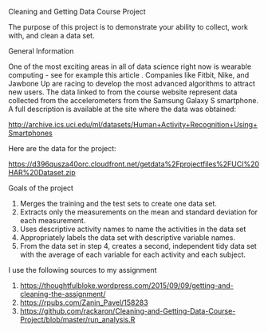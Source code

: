 Cleaning and Getting Data Course Project

The purpose of this project is to demonstrate your ability to collect, work with, and clean a data set.

General Information

One of the most exciting areas in all of data science right now is wearable computing - see for example this article . Companies like Fitbit, Nike, and Jawbone Up are racing to develop the most advanced algorithms to attract new users. The data linked to from the course website represent data collected from the accelerometers from the Samsung Galaxy S smartphone. A full description is available at the site where the data was obtained:

http://archive.ics.uci.edu/ml/datasets/Human+Activity+Recognition+Using+Smartphones

Here are the data for the project:

https://d396qusza40orc.cloudfront.net/getdata%2Fprojectfiles%2FUCI%20HAR%20Dataset.zip

Goals of the project

1. Merges the training and the test sets to create one data set.
2. Extracts only the measurements on the mean and standard deviation for each measurement.
3. Uses descriptive activity names to name the activities in the data set
4. Appropriately labels the data set with descriptive variable names.
5. From the data set in step 4, creates a second, independent tidy data set with the average of each variable for each activity and each subject.

I use the following sources to my assignment
1. https://thoughtfulbloke.wordpress.com/2015/09/09/getting-and-cleaning-the-assignment/
2. https://rpubs.com/Zanin_Pavel/158283
3. https://github.com/rackaron/Cleaning-and-Getting-Data-Course-Project/blob/master/run_analysis.R
